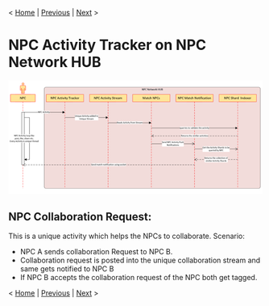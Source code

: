 < [Home](../README.md) | [Previous](./11_Arch_NonProfitCommunityNetworkingHUB.md) | [Next](./13_Arch_NPCRecommendationEngine.md) >

# NPC Activity Tracker on NPC Network HUB
<p align="center">
  <img src="..//Images/NPCActivityTrackeronNPCNetworkHUB.png" />
</p>

## NPC Collaboration Request: 
This is a unique activity which helps the NPCs to collaborate. 
  Scenario:
  - NPC A sends collaboration Request to NPC B.
  - Collaboration request is posted into the unique collaboration stream and same gets notified to NPC B
  - If NPC B accepts the collaboration request of the NPC both get tagged.

< [Home](../README.md) | [Previous](./11_Arch_NonProfitCommunityNetworkingHUB.md) | [Next](./13_Arch_NPCRecommendationEngine.md) >

